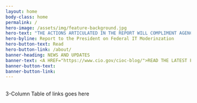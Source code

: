 ```yaml
---
layout: home
body-class: home
permalink: /
hero-image: /assets/img/feature-background.jpg
hero-text: "THE ACTIONS ARTICULATED IN THE REPORT WILL COMPLIMENT AGENCY EFFORTS TO MODERNIZE CITIZEN FACING SERVICES – BY MOVING TO A MORE SECURE, AGILE, AND COST EFFECTIVE INFRASTRUCTURE, MUCH OF WHICH WILL BE PROVIDED BY SHARED SERVICES. "
hero-byline: Report to the President on Federal IT Moderinzation
hero-button-text: Read
hero-button-link: /about/
banner-heading: NEWS AND UPDATES
banner-text: <A HREF="https://www.cio.gov/cioc-blog/">READ THE LATEST FROM THE CIO COMMUNITY</A>
banner-button-text: 
banner-button-link: 
---
```

## 
3-Column Table of links goes here

